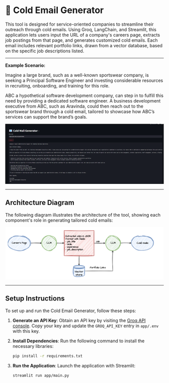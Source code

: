 # 📧 Cold Email Generator

This tool is designed for service-oriented companies to streamline their outreach through cold emails. Using Groq, LangChain, and Streamlit, this application lets users input the URL of a company's careers page, extracts job postings from that page, and generates customized cold emails. Each email includes relevant portfolio links, drawn from a vector database, based on the specific job descriptions listed.

---

**Example Scenario:**

Imagine a large brand, such as a well-known sportswear company, is seeking a Principal Software Engineer and investing considerable resources in recruiting, onboarding, and training for this role.

ABC a hypothetical software development company, can step in to fulfill this need by providing a dedicated software engineer. A business development executive from ABC, such as Aravinda, could then reach out to the sportswear brand through a cold email, tailored to showcase how ABC’s services can support the brand’s goals.

![Cold Email Generator Interface](imgs/img.png)

---

## Architecture Diagram

The following diagram illustrates the architecture of the tool, showing each component's role in generating tailored cold emails:

![Architecture Diagram](imgs/architecture.png)

---

## Setup Instructions

To set up and run the Cold Email Generator, follow these steps:

1. **Generate an API Key**: Obtain an API key by visiting the [Groq API console](https://console.groq.com/keys). Copy your key and update the `GROQ_API_KEY` entry in `app/.env` with this key.

2. **Install Dependencies**: Run the following command to install the necessary libraries:
    ```bash
    pip install -r requirements.txt
    ```

3. **Run the Application**: Launch the application with Streamlit:
    ```bash
    streamlit run app/main.py
    ```
